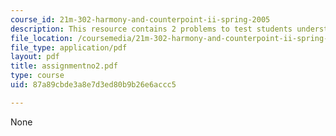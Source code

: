 ```yaml
---
course_id: 21m-302-harmony-and-counterpoint-ii-spring-2005
description: This resource contains 2 problems to test students understanding.
file_location: /coursemedia/21m-302-harmony-and-counterpoint-ii-spring-2005/87a89cbde3a8e7d3ed80b9b26e6accc5_assignmentno2.pdf
file_type: application/pdf
layout: pdf
title: assignmentno2.pdf
type: course
uid: 87a89cbde3a8e7d3ed80b9b26e6accc5

---
```

None